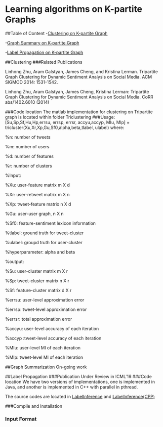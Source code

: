 # Learning algorithms on K-partite Graphs

##Table of Content
-[Clustering on K-partite Graph](#clustering)

-[Graph Summary on K-partite Graph](#graph-summarization)

-[Label Propagation on K-partite Graph](#label-propagation)

##Clustering
###Related Publications

Linhong Zhu, Aram Galstyan, James Cheng, and Kristina Lerman. Tripartite Graph Clustering for Dynamic Sentiment Analysis on Social Media. ACM SIGMOD 2014: 1531-1542.

Linhong Zhu, Aram Galstyan, James Cheng, Kristina Lerman:
Tripartite Graph Clustering for Dynamic Sentiment Analysis on Social Media. CoRR abs/1402.6010 (2014)

###Code location
The matlab implementation for clustering on Tripartite graph is located within folder Triclustering
###Usage:
[Su,Sp,Sf,Hu,Hp,errsu, errsp, errsr, accyu,accyp, MIu, MIp] = tricluster(Xu,Xr,Xp,Gu,Sf0,alpha,beta,tlabel, ulabel)
where:

  %n: number of tweets
  
  %m: number of users
  
  %d: number of features
  
  %r: number of clusters
  
  %Input:
  
  %Xu: user-feature matrix m X d
  
  %Xr: user-retweet matrix m X n
  
  %Xp: tweet-feature matrix n X d
  
  %Gu: user-user graph, n X n
  
  %Sf0: feature-sentiment lexicon information
  
  %tlabel: ground truth for tweet-cluster
  
  %ulabel: groupd truth for user-cluster
  
  %hyperparameter: alpha and beta
  
  %output: 
  
  %Su: user-cluster matrix m X r
  
  %Sp: tweet-cluster matrix n X r
  
  %Sf: feature-cluster matrix d X r
  
  %errsu: user-level approximation error
  
  %errsp: tweet-level approximation error
  
  %errsr: total approximation error
  
  %accyu: user-level accuracy of each iteration
  
  %accyp :tweet-level accuracy of each iteration
  
  %MIu: user-level MI of each iteration
  
  %MIp: tweet-level MI of each iteration

##Graph Summarization
On-going work

##Label Propagation
###Publication
   Under Review in ICML'16
###Code location
We have two versions of implementations, one is implemented in Java, and another is implemented in C++ with parallel in pthread.

The source codes are located in [LabelInference](https://github.com/linhongseba/CrossLPTripartite/tree/master/LabelInference) and [LabelInference(CPP)](https://github.com/linhongseba/CrossLPTripartite/tree/master/LabelInference%28cpp%29)

###Compile and Installation

### Input Format


